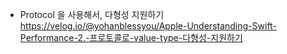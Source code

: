 - Protocol 을 사용해서, 다형성 지원하기
https://velog.io/@yohanblessyou/Apple-Understanding-Swift-Performance-2.-프로토콜로-value-type-다형성-지원하기
